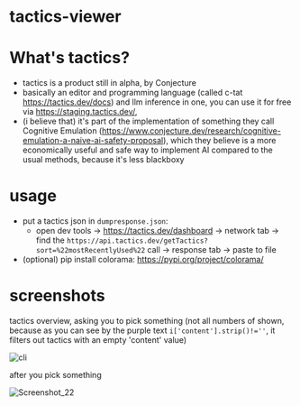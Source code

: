 # tactics-viewer

# What's tactics?
- tactics is a product still in alpha, by Conjecture
- basically an editor and programming language (called c-tat https://tactics.dev/docs) and llm inference in one, you can use it for free via https://staging.tactics.dev/,
- (i believe that) it's part of the implementation of something they call Cognitive Emulation (https://www.conjecture.dev/research/cognitive-emulation-a-naive-ai-safety-proposal), which they believe is a more economically useful and safe way to implement AI compared to the usual methods, because it's less blackboxy

# usage
- put a tactics json in `dumpresponse.json`:
    + open dev tools -> https://tactics.dev/dashboard -> network tab -> find the `https://api.tactics.dev/getTactics?sort=%22mostRecentlyUsed%22` call -> response tab -> paste to file
- (optional) pip install colorama: https://pypi.org/project/colorama/

# screenshots

tactics overview, asking you to pick something
(not all numbers of shown, because as you can see by the purple text `i['content'].strip()!=''`, it filters out tactics with an empty 'content' value)

![cli](https://github.com/user-attachments/assets/436097c2-beed-40ee-ad73-a65f296f2dea)

after you pick something

![Screenshot_22](https://github.com/user-attachments/assets/790f4247-c2ee-47e1-b0c0-a8c70a21d46e)
